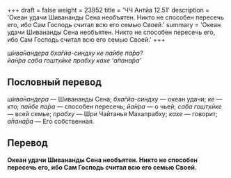 +++
draft = false
weight = 23952
title = 'ЧЧ Антйа 12.51'
description = 'Океан удачи Шивананды Сена необъятен. Никто не способен пересечь его, ибо Сам Господь считал всю его семью Своей.'
summary = 'Океан удачи Шивананды Сена необъятен. Никто не способен пересечь его, ибо Сам Господь считал всю его семью Своей.'
+++

_ш́ива̄нандера бха̄гйа-синдху ке па̄ибе па̄ра?  
йа̄н̇ра саба гошт̣хӣке прабху кахе ‘а̄пана̄ра’_

## Пословный перевод

_ш́ива̄нандера_ — Шивананды Сена; _бха̄гйа_\-_синдху_ — океан удачи; _ке_ — кто; _па̄ибе_ _па̄ра_ — способен пересечь; _йа̄н̇ра_ — о чьей; _саба_ _гошт̣хӣке_ — всей семье; _прабху_ — Шри Чайтанья Махапрабху; _кахе_ — говорит; _а̄пана̄ра_ — Его собственная.

## Перевод

**Океан удачи Шивананды Сена необъятен. Никто не способен пересечь его, ибо Сам Господь считал всю его семью Своей.**
